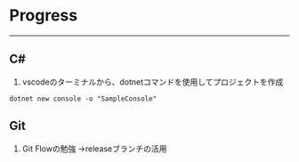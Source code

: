 # Progress

---
## C#
1. vscodeのターミナルから、dotnetコマンドを使用してプロジェクトを作成
```
dotnet new console -o "SampleConsole"
```

## Git
1. Git Flowの勉強
→releaseブランチの活用
